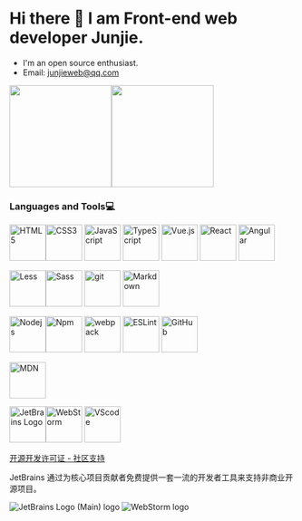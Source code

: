 # Hi there 👋 I am Front-end web developer Junjie.

- I'm an open source enthusiast.
- Email: junjieweb@qq.com

<div style="display:flex;flex:1">
<img height="180" src="https://github-readme-stats.vercel.app/api/top-langs/?username=junjieweb&layout=compact&hide_border=false&langs_count=5">
<img height="180" src="https://github-readme-stats.vercel.app/api?username=junjieweb&show_icons=true">
</div>

<!-- [![Top Langs ](https://github-readme-stats.vercel.app/api/top-langs/?username=junjieweb&layout=compact&hide_border=true&langs_count=5)](https://github.com/junjieweb)
[![Junjie's GitHub stats](https://github-readme-stats.vercel.app/api?username=junjieweb&show_icons=true)](https://github.com/junjieweb)
 -->
 
### Languages and Tools​:computer:

<img  src="https://upload.wikimedia.org/wikipedia/commons/6/61/HTML5_logo_and_wordmark.svg" height="64" alt="HTML5"><img src="https://upload.wikimedia.org/wikipedia/commons/d/d5/CSS3_logo_and_wordmark.svg" height="64" alt="CSS3">
<img src="https://upload.wikimedia.org/wikipedia/commons/3/3b/Javascript_Logo.png" height="64" alt="JavaScript">
<img src="https://upload.wikimedia.org/wikipedia/commons/thumb/4/4c/Typescript_logo_2020.svg/640px-Typescript_logo_2020.svg.png" height="64" alt="TypeScript">
<img src="https://upload.wikimedia.org/wikipedia/commons/thumb/9/95/Vue.js_Logo_2.svg/640px-Vue.js_Logo_2.svg.png" height="64" alt="Vue.js">
<img src="https://upload.wikimedia.org/wikipedia/commons/thumb/a/a7/React-icon.svg/640px-React-icon.svg.png" height="64" alt="React">
<img src="https://upload.wikimedia.org/wikipedia/commons/thumb/c/cf/Angular_full_color_logo.svg/640px-Angular_full_color_logo.svg.png" height="64" alt="Angular">

<img src="https://upload.wikimedia.org/wikipedia/commons/thumb/8/81/LESS_Logo.svg/640px-LESS_Logo.svg.png" height="64" alt="Less"><img src="https://upload.wikimedia.org/wikipedia/commons/thumb/9/96/Sass_Logo_Color.svg/640px-Sass_Logo_Color.svg.png" height="64" alt="Sass">
<img src="https://upload.wikimedia.org/wikipedia/commons/thumb/e/e0/Git-logo.svg/640px-Git-logo.svg.png" height="64" alt="git">
<img src="https://upload.wikimedia.org/wikipedia/commons/thumb/d/db/Markdown-mark-half.svg/640px-Markdown-mark-half.svg.png" height="64" alt="Markdown">

<img src="https://upload.wikimedia.org/wikipedia/commons/thumb/d/d9/Node.js_logo.svg/640px-Node.js_logo.svg.png" height="64" alt="Nodejs"><img src="https://upload.wikimedia.org/wikipedia/commons/thumb/d/db/Npm-logo.svg/640px-Npm-logo.svg.png" height="64" alt="Npm">
<img src="https://www.vectorlogo.zone/logos/js_webpack/js_webpack-icon.svg" height="64" alt="webpack">
<img src="https://upload.wikimedia.org/wikipedia/commons/thumb/e/e3/ESLint_logo.svg/640px-ESLint_logo.svg.png" height="64" alt="ESLint">
<img src="https://upload.wikimedia.org/wikipedia/commons/thumb/4/4a/GitHub_Mark.png/640px-GitHub_Mark.png" height="64" alt="GitHub">

<img src="https://upload.wikimedia.org/wikipedia/commons/thumb/d/d2/MDN_Web_Docs_logo.svg/640px-MDN_Web_Docs_logo.svg.png" height="64" alt="MDN">

<img src="https://resources.jetbrains.com/storage/products/company/brand/logos/jb_beam.svg" height="64" alt="JetBrains Logo"><img src="https://resources.jetbrains.com/storage/products/company/brand/logos/WebStorm_icon.svg" height="64" alt="WebStorm">
<img src="https://upload.wikimedia.org/wikipedia/commons/9/9a/Visual_Studio_Code_1.35_icon.svg" height="64" alt="VScode">

[开源开发许可证 - 社区支持](https://www.jetbrains.com/zh-cn/community/opensource/#support)

JetBrains 通过为核心项目贡献者免费提供一套一流的开发者工具来支持非商业开源项目。

![JetBrains Logo (Main) logo](https://resources.jetbrains.com/storage/products/company/brand/logos/jb_beam.svg)
![WebStorm logo](https://resources.jetbrains.com/storage/products/company/brand/logos/WebStorm.svg)






<!-- 本地版
### Languages and Tools​:computer:

<img src="./images/logo/HTML5_logo_and_wordmark.svg.png" height="64" alt="HTML5"><img src="./images/logo/CSS3_logo_and_wordmark.svg.png" height="64" alt="CSS3">
<img src="./images/logo/JavaScript_logo_2.svg" height="64" alt="JavaScript">
<img src="./images/logo/Typescript_logo_2020.svg.png" height="64" alt="TypeScript">
<img src="./images/logo/Vue.js_Logo_2.svg.png" height="64" alt="Vue.js">
<img src="./images/logo/React-icon.svg.png" height="64" alt="React">
<img src="./images/logo/Angular_full_color_logo.svg.png" height="64" alt="Angular">

<img src="./images/logo/LESS_Logo.svg.png" height="64" alt="Less"><img src="./images/logo/Sass_Logo_Color.svg.png" height="64" alt="Sass">
<img src="./images/logo/Git-logo.svg.png" height="64" alt="git">
<img src="./images/logo/Markdown-mark-half.svg.png" height="64" alt="Markdown">

<img src="./images/logo/Node.js_logo.svg.png" height="64" alt="Nodejs"><img src="./images/logo/Npm-logo.svg.png" height="64" alt="Npm">
<img src="./images/logo/webpack_logo.svg" height="64" alt="webpack">
<img src="./images/logo/ESLint_logo.svg.png" height="64" alt="ESLint">
<img src="./images/logo/github.svg.png" height="64" alt="GitHub">

<img src="./images/logo/MDN_Web_Docs_logo.svg.png" height="64" alt="MDN">

<img src="./images/logo/jb_beam.svg" height="64" alt="JetBrains Logo"><img src="./images/logo/WebStorm_icon.svg" height="64" alt="WebStorm">
<img src="./images/logo/Visual_Studio_Code_1.35_icon.svg.png" height="64" alt="VScode"> 
-->












<!-- 
**Languages and Tools​:computer:**  

<code><img title="JavaScript" height="25" src="https://github.com/zumrudu-anka/zumrudu-anka/blob/master/images/javascript.svg"></code>
<code><img title="TypeScript" height="25" src="https://raw.githubusercontent.com/github/explore/80688e429a7d4ef2fca1e82350fe8e3517d3494d/topics/typescript/typescript.png"></code>
<code><img title="HTML5" height="25" src="https://github.com/zumrudu-anka/zumrudu-anka/blob/master/images/html5.svg"></code>
<code><img title="CSS3" height="25" src="https://github.com/zumrudu-anka/zumrudu-anka/blob/master/images/css.svg"></code>
<code><img title="Less" height="25" src="https://avatars.githubusercontent.com/u/3538330?s=200&v=4"></code>
<code><img title="Vue" height="25" src="https://raw.githubusercontent.com/github/explore/80688e429a7d4ef2fca1e82350fe8e3517d3494d/topics/vue/vue.png"></code>
<code><img title="React" height="25" src="https://raw.githubusercontent.com/github/explore/80688e429a7d4ef2fca1e82350fe8e3517d3494d/topics/react/react.png"></code>
<code><img title="Angular" height="25" src="https://raw.githubusercontent.com/github/explore/80688e429a7d4ef2fca1e82350fe8e3517d3494d/topics/angular/angular.png"></code>
<code><img title="Webpack" height="25" src="https://raw.githubusercontent.com/github/explore/80688e429a7d4ef2fca1e82350fe8e3517d3494d/topics/webpack/webpack.png"></code>
<code><img title="Babel" height="25" src="https://raw.githubusercontent.com/github/explore/cb39e2385dfcec8a661d01bfacff6b1e33bbaa9d/topics/babel/babel.png"></code>

<code><img title="NodeJS" height="25" src="https://raw.githubusercontent.com/github/explore/80688e429a7d4ef2fca1e82350fe8e3517d3494d/topics/nodejs/nodejs.png"></code>
<code><img title="npm" height="25" src="https://raw.githubusercontent.com/github/explore/80688e429a7d4ef2fca1e82350fe8e3517d3494d/topics/npm/npm.png"></code>
<code><img title="Yarn" height="25" src="https://avatars.githubusercontent.com/u/22247014?s=200&v=4"></code>
<code><img title="git" height="25" src="https://avatars.githubusercontent.com/u/18133?s=200&v=4"></code>
<code><img title="JQuery" height="25" src="https://avatars.githubusercontent.com/u/70142?s=200&v=4"></code>
<code><img title="Bootstrap" height="25" src="https://avatars.githubusercontent.com/u/2918581?s=200&v=4"></code>
<code><img title="JSON" height="25" src="https://github.com/zumrudu-anka/zumrudu-anka/blob/master/images/json.svg"></code>
<code><img title="markdown" height="25" src="https://raw.githubusercontent.com/github/explore/80688e429a7d4ef2fca1e82350fe8e3517d3494d/topics/markdown/markdown.png"></code>
<code><img title="ESLint" height="25" src="https://raw.githubusercontent.com/github/explore/80688e429a7d4ef2fca1e82350fe8e3517d3494d/topics/eslint/eslint.png"></code>
<code><img title="MDN Web Docs" height="25" src="https://avatars.githubusercontent.com/u/7565578?s=200&v=4"></code> 
-->
 
 
<!--
**junjieweb/junjieweb** is a ✨ _special_ ✨ repository because its `README.md` (this file) appears on your GitHub profile.

Here are some ideas to get you started:

- 🔭 I’m currently working on ...
- 🌱 I’m currently learning ...
- 👯 I’m looking to collaborate on ...
- 🤔 I’m looking for help with ...
- 💬 Ask me about ...
- 📫 How to reach me: ...
- 😄 Pronouns: ...
- ⚡ Fun fact: ...
-->




